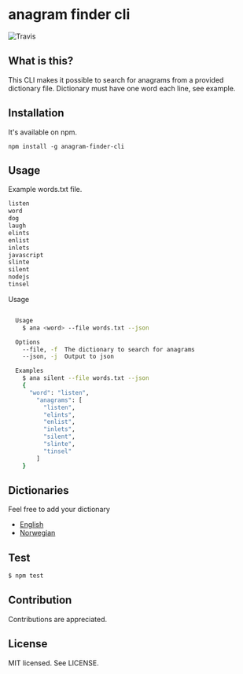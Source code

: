 anagram finder cli
======
![Travis](https://travis-ci.org/bjarneo/anagram-finder-cli.svg?branch=master)

What is this?
------
This CLI makes it possible to search for anagrams from a provided dictionary file. Dictionary must have one word each line, see example.

Installation
------
It's available on npm.
```
npm install -g anagram-finder-cli
```

Usage
------
Example words.txt file.
```js
listen
word
dog
laugh
elints
enlist
inlets
javascript
slinte
silent
nodejs
tinsel
```

Usage
```bash

  Usage
    $ ana <word> --file words.txt --json

  Options
    --file, -f  The dictionary to search for anagrams
    --json, -j  Output to json

  Examples
    $ ana silent --file words.txt --json
    {
      "word": "listen",
        "anagrams": [
          "listen",
          "elints",
          "enlist",
          "inlets",
          "silent",
          "slinte",
          "tinsel"
        ]
    }

```

Dictionaries
------
Feel free to add your dictionary

* [English](https://github.com/dwyl/english-words)
* [Norwegian](https://github.com/0301/ordliste)

Test
------
```bash
$ npm test
```

Contribution
------
Contributions are appreciated.

License
------
MIT licensed. See LICENSE.
